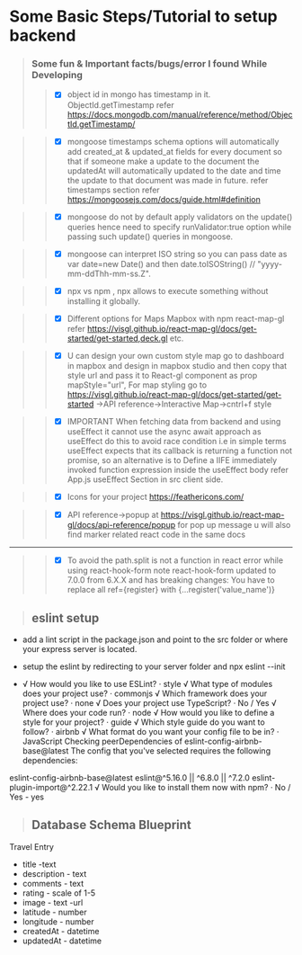 # Some Basic Steps/Tutorial to setup backend

> ### Some fun & Important facts/bugs/error I found While Developing
>> - [x] object id in mongo has timestamp in it. ObjectId.getTimestamp refer https://docs.mongodb.com/manual/reference/method/ObjectId.getTimestamp/

>> - [x] mongoose timestamps schema options will automatically add created_at & updated_at fields for every document so that if someone make a update to the document the updatedAt will automatically updated to the date and time the update to that document was made in future. refer timestamps section refer https://mongoosejs.com/docs/guide.html#definition

>> - [x] mongoose do not by default apply validators on the update() queries hence need to specify runValidator:true option while passing such update() queries in mongoose.

>> - [x] mongoose can interpret ISO string so you can pass date as var date=new Date() and then date.toISOString() // "yyyy-mm-ddThh-mm-ss.Z".

>> - [x] npx vs npm , npx allows to execute something without installing it globally.

>> - [x] Different options for Maps Mapbox with npm react-map-gl refer https://visgl.github.io/react-map-gl/docs/get-started/get-started,deck.gl etc.

>> - [x] U can design your own custom style map go to dashboard in mapbox and design in mapbox studio and then copy that style url and pass it to React-gl component as prop mapStyle="url", For map styling go to https://visgl.github.io/react-map-gl/docs/get-started/get-started ->API reference->Interactive Map->cntrl+f style

>> - [x] IMPORTANT When fetching data from backend and using useEffect it cannot use the async await approach as useEffect do this to avoid race condition i.e in simple terms useEffect expects that its callback is returning a function not promise, so an alternative is to Define a IIFE immediately invoked  function expression inside the useEffect body refer App.js useEffect Section in src client side.

>> - [x] Icons for your project https://feathericons.com/

>> - [x] API reference->popup at https://visgl.github.io/react-map-gl/docs/api-reference/popup for pop up message u will also find marker related react code in the same docs
***
>> - [x] To avoid the path.split is not a function in react error while using react-hook-form note react-hook-form updated to 7.0.0 from 6.X.X and has breaking changes:
You have to replace all ref={register} with {...register('value_name')}

> ## eslint setup

- add a lint script in the package.json and point to the src folder or where your express server is located.

- setup the eslint by redirecting to your server folder and npx eslint --init

- √ How would you like to use ESLint? · style
√ What type of modules does your project use? · commonjs
√ Which framework does your project use? · none
√ Does your project use TypeScript? · No / Yes
√ Where does your code run? · node
√ How would you like to define a style for your project? · guide
√ Which style guide do you want to follow? · airbnb
√ What format do you want your config file to be in? · JavaScript
Checking peerDependencies of eslint-config-airbnb-base@latest
The config that you've selected requires the following dependencies:

eslint-config-airbnb-base@latest eslint@^5.16.0 || ^6.8.0 || ^7.2.0 eslint-plugin-import@^2.22.1
√ Would you like to install them now with npm? · No / Yes - yes

> ## Database Schema Blueprint
Travel Entry

- title -text
- description - text
- comments - text
- rating - scale of 1-5
- image - text -url
- latitude - number
- longitude - number
- createdAt - datetime
- updatedAt - datetime

